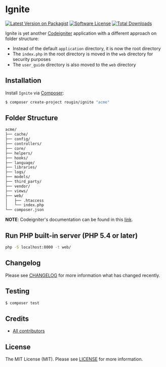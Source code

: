 # Ignite

[![Latest Version on Packagist][ico-version]][link-packagist]
[![Software License][ico-license]][link-license]
[![Total Downloads][ico-downloads]][link-downloads]

Ignite is yet another [Codeigniter](https://codeigniter.com) application with a different approach on folder structure:

* Instead of the default `application` directory, it is now the root directory
* The `index.php` in the root directory is moved in the `web` directory for security purposes
* The `user_guide` directory is also moved to the `web` directory

## Installation

Install `Ignite` via [Composer](https://getcomposer.org/):

``` bash
$ composer create-project rougin/ignite "acme"
```

## Folder Structure

``` bash
acme/
├── cache/
├── config/
├── controllers/
├── core/
├── helpers/
├── hooks/
├── language/
├── libraries/
├── logs/
├── models/
├── third_party/
├── vendor/
├── views/
├── web/
│   ├── .htaccess
│   └── index.php
└── composer.json
```

**NOTE**: Codeigniter's documentation can be found in this [link](https://codeigniter.com/userguide3/).

## Run PHP built-in server (PHP 5.4 or later)

``` bash
php -S localhost:8000 -t web/
```

## Changelog

Please see [CHANGELOG][link-changelog] for more information what has changed recently.

## Testing

``` bash
$ composer test
```

## Credits

- [All contributors][link-contributors]

## License

The MIT License (MIT). Please see [LICENSE][link-license] for more information.

[ico-version]: https://img.shields.io/packagist/v/rougin/ignite.svg?style=flat-square
[ico-license]: https://img.shields.io/badge/license-MIT-brightgreen.svg?style=flat-square
[ico-downloads]: https://img.shields.io/packagist/dt/rougin/ignite.svg?style=flat-square

[link-changelog]: https://github.com/rougin/ignite/blob/master/CHANGELOG.md
[link-contributors]: https://github.com/rougin/ignite/contributors
[link-downloads]: https://packagist.org/packages/rougin/ignite
[link-license]: https://github.com/rougin/ignite/blob/master/LICENSE.md
[link-packagist]: https://packagist.org/packages/rougin/ignite